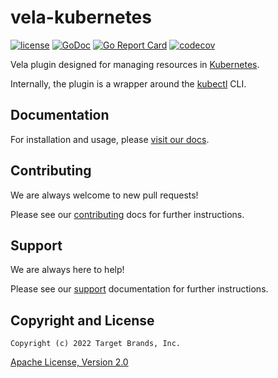 # vela-kubernetes

[![license](https://img.shields.io/crates/l/gl.svg)](../LICENSE)
[![GoDoc](https://godoc.org/github.com/go-vela/vela-kubernetes?status.svg)](https://godoc.org/github.com/go-vela/vela-kubernetes)
[![Go Report Card](https://goreportcard.com/badge/go-vela/vela-kubernetes)](https://goreportcard.com/report/go-vela/vela-kubernetes)
[![codecov](https://codecov.io/gh/go-vela/vela-kubernetes/branch/main/graph/badge.svg)](https://codecov.io/gh/go-vela/vela-kubernetes)

Vela plugin designed for managing resources in [Kubernetes](https://kubernetes.io/).

Internally, the plugin is a wrapper around the [kubectl](https://kubernetes.io/docs/reference/kubectl/overview/) CLI.

## Documentation

For installation and usage, please [visit our docs](https://go-vela.github.io/docs).

## Contributing

We are always welcome to new pull requests!

Please see our [contributing](CONTRIBUTING.md) docs for further instructions.

## Support

We are always here to help!

Please see our [support](SUPPORT.md) documentation for further instructions.

## Copyright and License

```
Copyright (c) 2022 Target Brands, Inc.
```

[Apache License, Version 2.0](http://www.apache.org/licenses/LICENSE-2.0)

